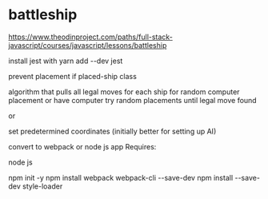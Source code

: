 # battleship
https://www.theodinproject.com/paths/full-stack-javascript/courses/javascript/lessons/battleship

install jest with yarn add --dev jest



prevent placement if placed-ship class

algorithm that pulls all legal moves for each ship for random computer placement
or
have computer try random placements until legal move found

or 

set predetermined coordinates (initially better for setting up AI)




convert to webpack or node js app
Requires: 

node js

npm init -y
npm install webpack webpack-cli --save-dev
npm install --save-dev style-loader
